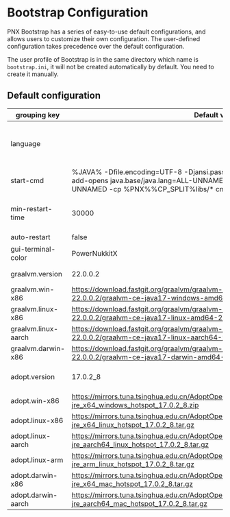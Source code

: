 # Bootstrap Configuration  

PNX Bootstrap has a series of easy-to-use default configurations, and allows users to customize their own configuration. The user-defined configuration takes precedence over the default configuration.  

The user profile of Bootstrap is in the same directory which name is `bootstrap.ini`, it will not be created automatically by default. You need to create it manually.  

## Default configuration  

|grouping key|Default value|explain|
|--|--|--|
|language||Language code of the language used by the Bootstrap, such as zh-cn (Simplified Chinese), en-us (American English)|
|start-cmd|%JAVA% -Dfile.encoding=UTF-8 -Djansi.passthrough=true -Dterminal.ansi=true --add-opens java.base/java.lang=ALL-UNNAMED --add-opens java.base/java.io=ALL-UNNAMED -cp %PNX%%CP_SPLIT%libs/* cn.nukkit.Nukkit|Default PNX start command|
|min-restart-time|30000|Minimum restart interval (ms). If two starts are less than this time, it will not restart automatically|
|auto-restart|false|Auto restart by default|
|gui-terminal-color|PowerNukkitX|GUI terminal theme (powernukkitx/Windows）|
|graalvm.version|22.0.0.2|Version of graalvm to download|
|graalvm.win-x86|https://download.fastgit.org/graalvm/graalvm-ce-builds/releases/download/vm-22.0.0.2/graalvm-ce-java17-windows-amd64-22.0.0.2.zip||
|graalvm.linux-x86|https://download.fastgit.org/graalvm/graalvm-ce-builds/releases/download/vm-22.0.0.2/graalvm-ce-java17-linux-amd64-22.0.0.2.zip||
|graalvm.linux-aarch|https://download.fastgit.org/graalvm/graalvm-ce-builds/releases/download/vm-22.0.0.2/graalvm-ce-java17-linux-aarch64-22.0.0.2.zip||
|graalvm.darwin-x86|https://download.fastgit.org/graalvm/graalvm-ce-builds/releases/download/vm-22.0.0.2/graalvm-ce-java17-darwin-amd64-22.0.0.2.zip||
|adopt.version|17.0.2_8|The version of AdoptOpenJDK to download|
|adopt.win-x86|https://mirrors.tuna.tsinghua.edu.cn/AdoptOpenJDK/17/jre/x64/windows/OpenJDK17U-jre_x64_windows_hotspot_17.0.2_8.zip||
|adopt.linux-x86|https://mirrors.tuna.tsinghua.edu.cn/AdoptOpenJDK/17/jre/x64/linux/OpenJDK17U-jre_x64_linux_hotspot_17.0.2_8.tar.gz||
|adopt.linux-aarch|https://mirrors.tuna.tsinghua.edu.cn/AdoptOpenJDK/17/jre/aarch64/linux/OpenJDK17U-jre_aarch64_linux_hotspot_17.0.2_8.tar.gz||
|adopt.linux-arm|https://mirrors.tuna.tsinghua.edu.cn/AdoptOpenJDK/17/jre/arm/linux/OpenJDK17U-jre_arm_linux_hotspot_17.0.2_8.tar.gz||
|adopt.darwin-x86|https://mirrors.tuna.tsinghua.edu.cn/AdoptOpenJDK/17/jre/x64/mac/OpenJDK17U-jre_x64_mac_hotspot_17.0.2_8.tar.gz||
|adopt.darwin-aarch|https://mirrors.tuna.tsinghua.edu.cn/AdoptOpenJDK/17/jre/aarch64/mac/OpenJDK17U-jre_aarch64_mac_hotspot_17.0.2_8.tar.gz||
